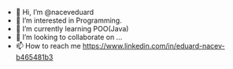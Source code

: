 - 👋 Hi, I’m @naceveduard
- 👀 I’m interested in Programming.
- 🌱 I’m currently learning POO(Java)
- 💞️ I’m looking to collaborate on ...
- 📫 How to reach me https://www.linkedin.com/in/eduard-nacev-b465481b3

<!---
naceveduard/naceveduard is a ✨ special ✨ repository because its `README.md` (this file) appears on your GitHub profile.
You can click the Preview link to take a look at your changes.
--->
